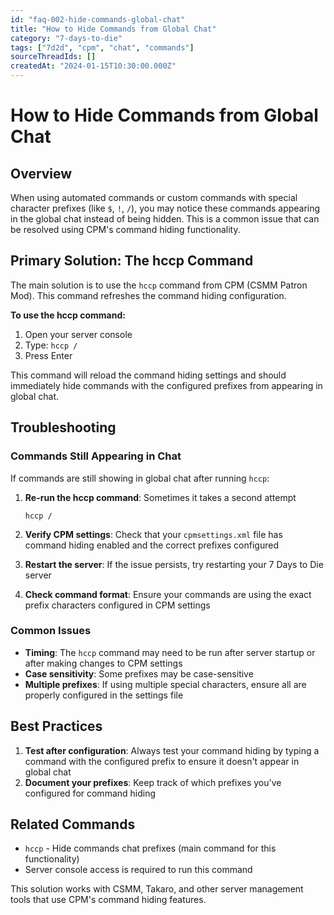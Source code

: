 ```yaml
---
id: "faq-002-hide-commands-global-chat"
title: "How to Hide Commands from Global Chat"
category: "7-days-to-die"
tags: ["7d2d", "cpm", "chat", "commands"]
sourceThreadIds: []
createdAt: "2024-01-15T10:30:00.000Z"
---
```


# How to Hide Commands from Global Chat

## Overview

When using automated commands or custom commands with special character prefixes (like `$`, `!`, `/`), you may notice these commands appearing in the global chat instead of being hidden. This is a common issue that can be resolved using CPM's command hiding functionality.

## Primary Solution: The hccp Command

The main solution is to use the `hccp` command from CPM (CSMM Patron Mod). This command refreshes the command hiding configuration.

**To use the hccp command:**

1. Open your server console
2. Type: `hccp /`
3. Press Enter

This command will reload the command hiding settings and should immediately hide commands with the configured prefixes from appearing in global chat.

## Troubleshooting

### Commands Still Appearing in Chat

If commands are still showing in global chat after running `hccp`:

1. **Re-run the hccp command**: Sometimes it takes a second attempt

   ```
   hccp /
   ```

2. **Verify CPM settings**: Check that your `cpmsettings.xml` file has command hiding enabled and the correct prefixes configured

3. **Restart the server**: If the issue persists, try restarting your 7 Days to Die server

4. **Check command format**: Ensure your commands are using the exact prefix characters configured in CPM settings

### Common Issues

- **Timing**: The `hccp` command may need to be run after server startup or after making changes to CPM settings
- **Case sensitivity**: Some prefixes may be case-sensitive
- **Multiple prefixes**: If using multiple special characters, ensure all are properly configured in the settings file

## Best Practices

1. **Test after configuration**: Always test your command hiding by typing a command with the configured prefix to ensure it doesn't appear in global chat
2. **Document your prefixes**: Keep track of which prefixes you've configured for command hiding

## Related Commands

- `hccp` - Hide commands chat prefixes (main command for this functionality)
- Server console access is required to run this command

This solution works with CSMM, Takaro, and other server management tools that use CPM's command hiding features.
